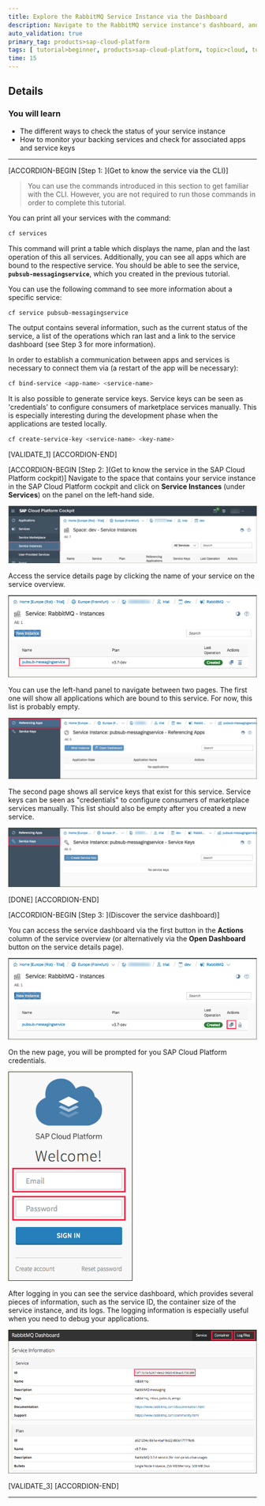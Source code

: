 ```yaml
---
title: Explore the RabbitMQ Service Instance via the Dashboard
description: Navigate to the RabbitMQ service instance's dashboard, and use both it and the command line tool to explore the instance in more detail.
auto_validation: true
primary_tag: products>sap-cloud-platform
tags: [ tutorial>beginner, products>sap-cloud-platform, topic>cloud, topic>javascript   ]
time: 15
---
```


## Details
### You will learn
  - The different ways to check the status of your service instance
  - How to monitor your backing services and check for associated apps and service keys

---

[ACCORDION-BEGIN [Step 1: ](Get to know the service via the CLI)]
> You can use the commands introduced in this section to get familiar with the CLI. However, you are not required to run those commands in order to complete this tutorial.

You can print all your services with the command:
```Bash
cf services
```
This command will print a table which displays the name, plan and the last operation of this all services. Additionally, you can see all apps which are bound to the respective service. You should be able to see the service, **`pubsub-messagingservice`**, which you created in the previous tutorial.

You can use the following command to see more information about a specific service:
```Bash
cf service pubsub-messagingservice
```
The output contains several information, such as the current status of the service, a list of the operations which ran last and a link to the service dashboard (see Step 3 for more information).

In order to establish a communication between apps and services is necessary to connect them via (a restart of the app will be necessary):
```Bash
cf bind-service <app-name> <service-name>
```

It is also possible to generate service keys. Service keys can be seen as 'credentials' to configure consumers of marketplace services manually. This is especially interesting during the development phase when the applications are tested locally.
```Bash
cf create-service-key <service-name> <key-name>
```

[VALIDATE_1]
[ACCORDION-END]

[ACCORDION-BEGIN [Step 2: ](Get to know the service in the SAP Cloud Platform cockpit)]
Navigate to the space that contains your service instance in the SAP Cloud Platform cockpit and click on  **Service Instances**  (under **Services**) on the panel on the left-hand side.

![service](services.png)

Access the service details page by clicking the name of your service on the service overview.

![service](service-created-main.png)

You can use the left-hand panel to navigate between two pages. The first one will show all applications which are bound to this service. For now, this list is probably empty.

![service](no-app-bound.png)

The second page shows all service keys that exist for this service. Service keys can be seen as "credentials" to configure consumers of marketplace services manually. This list should also be empty after you created a new service.

![service](empty-service-keys.png)

[DONE]
[ACCORDION-END]


[ACCORDION-BEGIN [Step 3: ](Discover the service dashboard)]

You can access the service dashboard via the first button in the **Actions** column of the service overview (or alternatively via the **Open Dashboard** button on the service details page).

![service](service-created-dashboard.png)

On the new page, you will be prompted for you SAP Cloud Platform credentials.

![login](dashboard-login.png)

After logging in you can see the service dashboard, which provides several pieces of information, such as the service ID, the container size of the service instance, and its logs. The logging information is especially useful when you need to debug your applications.

![dashboard](rabbitmq-dashboard.png)

[VALIDATE_3]
[ACCORDION-END]

---
